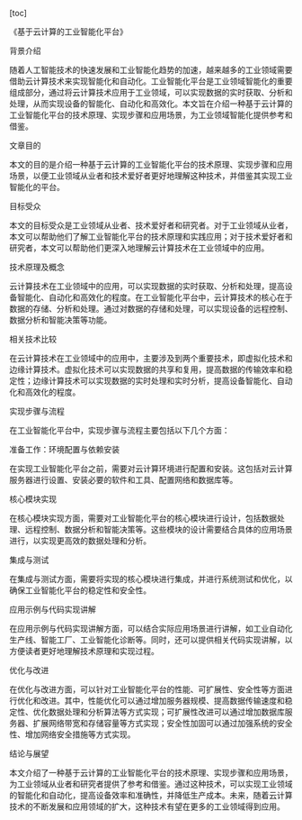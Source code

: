 
[toc]                    
                
                
《基于云计算的工业智能化平台》

背景介绍

随着人工智能技术的快速发展和工业智能化趋势的加速，越来越多的工业领域需要借助云计算技术来实现智能化和自动化。工业智能化平台是工业领域智能化的重要组成部分，通过将云计算技术应用于工业领域，可以实现数据的实时获取、分析和处理，从而实现设备的智能化、自动化和高效化。本文旨在介绍一种基于云计算的工业智能化平台的技术原理、实现步骤和应用场景，为工业领域智能化提供参考和借鉴。

文章目的

本文的目的是介绍一种基于云计算的工业智能化平台的技术原理、实现步骤和应用场景，以便工业领域从业者和技术爱好者更好地理解这种技术，并借鉴其实现工业智能化的平台。

目标受众

本文的目标受众是工业领域从业者、技术爱好者和研究者。对于工业领域从业者，本文可以帮助他们了解工业智能化平台的技术原理和实践应用；对于技术爱好者和研究者，本文可以帮助他们更深入地理解云计算技术在工业领域中的应用。

技术原理及概念

云计算技术在工业领域中的应用，可以实现数据的实时获取、分析和处理，提高设备智能化、自动化和高效化的程度。在工业智能化平台中，云计算技术的核心在于数据的存储、分析和处理。通过对数据的存储和处理，可以实现设备的远程控制、数据分析和智能决策等功能。

相关技术比较

在云计算技术在工业领域中的应用中，主要涉及到两个重要技术，即虚拟化技术和边缘计算技术。虚拟化技术可以实现数据的共享和复用，提高数据的传输效率和稳定性；边缘计算技术可以实现数据的实时处理和实时分析，提高设备智能化、自动化和高效化的程度。

实现步骤与流程

在工业智能化平台中，实现步骤与流程主要包括以下几个方面：

准备工作：环境配置与依赖安装

在实现工业智能化平台之前，需要对云计算环境进行配置和安装。这包括对云计算服务器进行设置、安装必要的软件和工具、配置网络和数据库等。

核心模块实现

在核心模块实现方面，需要对工业智能化平台的核心模块进行设计，包括数据处理、远程控制、数据分析和智能决策等。这些模块的设计需要结合具体的应用场景进行，以实现更高效的数据处理和分析。

集成与测试

在集成与测试方面，需要将实现的核心模块进行集成，并进行系统测试和优化，以确保工业智能化平台的稳定性和安全性。

应用示例与代码实现讲解

在应用示例与代码实现讲解方面，可以结合实际应用场景进行讲解，如工业自动化生产线、智能工厂、工业智能化诊断等。同时，还可以提供相关代码实现讲解，以方便读者更好地理解技术原理和实现过程。

优化与改进

在优化与改进方面，可以针对工业智能化平台的性能、可扩展性、安全性等方面进行优化和改进。其中，性能优化可以通过增加服务器规模、提高数据传输速度和稳定性、优化数据处理和分析算法等方式实现；可扩展性改进可以通过增加数据库服务器、扩展网络带宽和存储容量等方式实现；安全性加固可以通过加强系统的安全性、增加网络安全措施等方式实现。

结论与展望

本文介绍了一种基于云计算的工业智能化平台的技术原理、实现步骤和应用场景，为工业领域从业者和研究者提供了参考和借鉴。通过这种技术，可以实现工业领域的智能化和自动化，提高设备效率和准确性，并降低生产成本。未来，随着云计算技术的不断发展和应用领域的扩大，这种技术有望在更多的工业领域得到应用。

